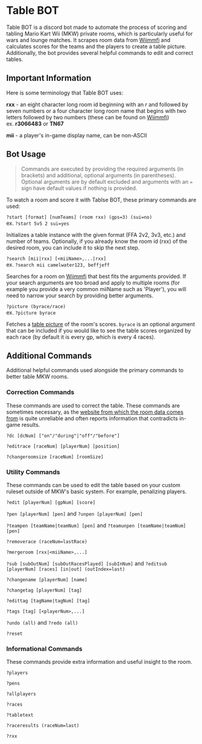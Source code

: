 # Table BOT

Table BOT is a discord bot made to automate the process of scoring and tabling Mario Kart Wii (MKW) private rooms, which is particularly useful for wars and lounge matches. It scrapes room data from [Wiimmfi][mkwxWebsite] and calculates scores for the teams and the players to create a table picture. Additionally, the bot provides several helpful commands to edit and correct tables.

## Important Information

Here is some terminology that Table BOT uses:

**rxx** - an eight character long room id beginning with an *r* and followed by seven numbers or a four character long room name that begins with two letters followed by two numbers (these can be found on [Wiimmfi][mkwxWebsite])\
ex. **r3066483** or **TN67**

**mii** - a player's in-game display name, can be non-ASCII

## Bot Usage

> Commands are executed by providing the required arguments (in brackets) and additional, optional arguments (in parentheses). Optional arguments are by default excluded and arguments with an `=` sign have default values if nothing is provided.

To watch a room and score it with Tablse BOT, these primary commands are used:

`?start [format] [numTeams] (room rxx) (gps=3) (sui=no)`\
ex. `?start 5v5 2 sui=yes`

Initializes a table instance with the given format (FFA 2v2, 3v3, etc.) and number of teams. Optionally, if you already know the room id (rxx) of the desired room, you can include it to skip the next step.

`?search [mii|rxx] [<miiName>,...|rxx]`\
ex. `?search mii camelwater123, beffjeff`

Searches for a room on [Wiimmfi][mkwxWebsite] that best fits the arguments provided. If your search arguments are too broad and apply to multiple rooms (for example you provide a very common miiName such as 'Player'), you will need to narrow your search by providing better arguments. 

`?picture (byrace/race)`\
ex. `?picture byrace`

Fetches a [table picture][hlorenziWebsite] of the room's scores. `byrace` is an optional argument that can be included if you would like to see the table scores organized by each race (by default it is every gp, which is every 4 races).

## Additional Commands

Additional helpful commands used alongside the primary commands to better table MKW rooms. 

### Correction Commands

These commands are used to correct the table. These commands are sometimes necessary, as the [website from which the room data comes from][mkwxWebsite] is quite unreliable and often reports information that contradicts in-game results.

`?dc [dcNum] ["on"/"during"|"off"/"before"]`

`?editrace [raceNum] [playerNum] [position]`

`?changeroomsize [raceNum] [roomSize]`

### Utility Commands

These commands can be used to edit the table based on your custom ruleset outside of MKW's basic system. For example, penalizing players.

`?edit [playerNum] [gpNum] [score]`

`?pen [playerNum] [pen]` and `?unpen [playerNum] [pen]`

`?teampen [teamName|teamNum] [pen]` and `?teamunpen [teamName|teamNum] [pen]`

`?removerace (raceNum=lastRace)`

`?mergeroom [rxx|<miiName>,...]`

`?sub [subOutNum] [subOutRacesPlayed] [subInNum]` and `?editsub [playerNum] [races] [in|out] (outIndex=last)`

`?changename [playerNum] [name]`

`?changetag [playerNum] [tag]`

`?edittag [tagName|tagNum] [tag]`

`?tags [tag] [<playerNum>,...]`

`?undo (all)` and `?redo (all)`

`?reset`

### Informational Commands

These commands provide extra information and useful insight to the room.

`?players`

`?pens`

`?allplayers`

`?races`

`?tabletext`

`?raceresults (raceNum=last)`

`?rxx`


[mkwxWebsite]: https://www.wiimmfi.de/stats/mkwx
[hlorenziWebsite]: https://gb.hlorenzi.com/table 